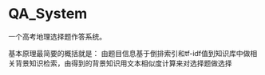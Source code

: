 # QA_System
一个高考地理选择题作答系统。  

基本原理最简要的概括就是：  由题目信息基于倒排索引和tf-idf值到知识库中做相关背景知识检索，由得到的背景知识用文本相似度计算来对选择题做选择
